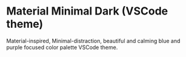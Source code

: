 # Material Minimal Dark (VSCode theme)
Material-inspired, Minimal-distraction, beautiful and calming blue and purple focused color palette VSCode theme.
